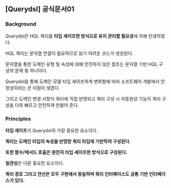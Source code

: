## [Querydsl] 공식문서01



### Background

Querydsl은 HQL 쿼리를 **타입 세이프한 방식으로 유지 관리할 필요성**에 의해 탄생하였다.

HQL 쿼리는 문자열 연결이 필요하므로 읽기 어려운 코드가 생성된다.

문자열을 통한 도메인 유형 및 속성에 대해 안전하지 않은 참조는 문자열 기반 HQL 구성의 문제 중 하나이다.



Querydsl을 통해 도메인 모델 타입 세이프하게 변화함에 따라 소프트웨어 개발에서 안정성이라는 큰 이점이 생겼다.

그리고 도메인 변경 사항이 쿼리에 직접 반영되고 쿼리 구성 시 자동완성 기능이 쿼리 구성을 더욱 빠르고 안전하게 만들어 준다.



### Principles

**타입 세이프**가 Querydsl의 가장 중요한 요소이다.

**쿼리는 도메인 타입의 속성을 반영한 쿼리 타입에 기반하여 구성된다.**

**또한 함수/메서드 호출은 완전히 타입 세이프한 방식으로 구성된다.**



**일관성**은 다른 중요한 요소이다.

**쿼리 경로 그리고 연산은 모두 구현에서 동일하며 쿼리 인터페이스도 공통 기반 인터페이스가 있다.**